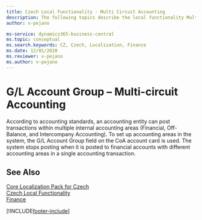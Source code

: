 ```yaml
---
title: Czech Local Functionality - Multi Circuit Accounting 
description: The following topics describe the local functionality Multi Circuit Accounting in the Czech version of Business Central.
author: v-pejano

ms-service: dynamics365-business-central
ms.topic: conceptual
ms.search.keywords: CZ, Czech, Localization, Finance  
ms.date: 12/01/2020
ms.reviewer: v-pejano
ms.author: v-pejano
---
```


# G/L Account Group – Multi-circuit Accounting 

According to accounting standards, an accounting entity can post transactions within multiple internal accounting areas (Financial, Off-Balance, and Intercompany Accounting).
To set up accounting areas in the system, the G/L Account Group field on the CoA account card is used. The system stops posting when it is posted to financial accounts with different accounting areas in a single accounting transaction.

## See Also

[Core Localization Pack for Czech](ui-extensions-core-localization-pack-cz.md)  
[Czech Local Functionality](czech-local-functionality.md)  
[Finance](../../finance.md)  


[!INCLUDE[footer-include](../../includes/footer-banner.md)]